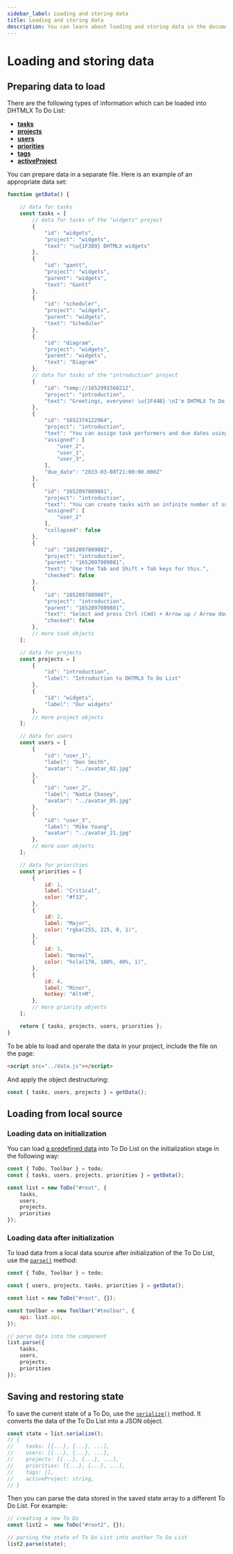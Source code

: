 ```yaml
---
sidebar_label: Loading and storing data
title: Loading and storing data
description: You can learn about loading and storing data in the documentation of the DHTMLX JavaScript To Do List library. Browse developer guides and API reference, try out code examples and live demos, and download a free 30-day evaluation version of DHTMLX To Do List.
---
```


# Loading and storing data

## Preparing data to load

There are the following types of information which can be loaded into DHTMLX To Do List:

- [**tasks**](api/configs/tasks_config.md)
- [**projects**](api/configs/projects_config.md)
- [**users**](api/configs/users_config.md)
- [**priorities**](api/configs/priorities_config.md)
- [**tags**](api/configs/tags_config.md)
- [**activeProject**](api/configs/activeproject_config.md)

You can prepare data in a separate file. Here is an example of an appropriate data set:

~~~js title="data.js"
function getData() {

    // data for tasks
    const tasks = [
        // data for tasks of the "widgets" project
        {
            "id": "widgets",
            "project": "widgets",
            "text": "\u{1F389} DHTMLX widgets"
        },
        {
            "id": "gantt",
            "project": "widgets",
            "parent": "widgets",
            "text": "Gantt"
        },
        {
            "id": "scheduler",
            "project": "widgets",
            "parent": "widgets",
            "text": "Scheduler"
        },
        {
            "id": "diagram",
            "project": "widgets",
            "parent": "widgets",
            "text": "Diagram"
        },
        // data for tasks of the "introduction" project    
        {
            "id": "temp://1652991560212",
            "project": "introduction",
            "text": "Greetings, everyone! \u{1F44B} \nI'm DHTMLX To Do List."
        },
        {
            "id": "1652374122964",
            "project": "introduction",
            "text": "You can assign task performers and due dates using the menu.",
            "assigned": [
                "user_2",
                "user_1",
                "user_3",
            ],
            "due_date": "2033-03-08T21:00:00.000Z"
        },
        {
            "id": "1652097809881",
            "project": "introduction",
            "text": "You can create tasks with an infinite number of subtasks.",
            "assigned": [
                "user_2"
            ],
            "collapsed": false
        },
        {
            "id": "1652097809882",
            "project": "introduction",
            "parent": "1652097809881",
            "text": "Use the Tab and Shift + Tab keys for this.",
            "checked": false
        },
        {
            "id": "1652097809887",
            "project": "introduction",
            "parent": "1652097809881",
            "text": "Select and press Ctrl (Cmd) + Arrow up / Arrow down to change the task order.",
            "checked": false
        },
        // more task objects
    ];

    // data for projects
    const projects = [
        {
            "id": "introduction",
            "label": "Introduction to DHTMLX To Do List"
        },
        {
            "id": "widgets",
            "label": "Our widgets"
        },
        // more project objects
    ];

    // data for users
    const users = [
        {
            "id": "user_1",
            "label": "Don Smith",
            "avatar": "../avatar_02.jpg"
        },
        {
            "id": "user_2",
            "label": "Nadia Chasey",
            "avatar": "../avatar_05.jpg"
        },
        {
            "id": "user_3",
            "label": "Mike Young",
            "avatar": "../avatar_21.jpg"
        },
        // more user objects
    ];

    // data for priorities
    const priorities = [
        {
            id: 1,
            label: "Critical",
            color: "#f33",
        },
        {
            id: 2,
            label: "Major",
            color: "rgba(255, 225, 0, 1)",
        },
        {
            id: 3,
            label: "Normal",
            color: "hsla(170, 100%, 40%, 1)",
        },
        {
            id: 4,
            label: "Minor",
            hotkey: "Alt+M",
        },
        // more priority objects
    ];

    return { tasks, projects, users, priorities };
}
~~~

To be able to load and operate the data in your project, include the file on the page:

~~~html title="index.html"
<script src="../data.js"></script>
~~~

And apply the object destructuring: 

~~~js title="index.js"
const { tasks, users, projects } = getData();
~~~

## Loading from local source

### Loading data on initialization

You can load [a predefined data](guides/loading_data.md#preparing-data-to-load) into To Do List on the initialization stage in the following way:

~~~js {2,5-8} title="index.js"
const { ToDo, Toolbar } = todo;
const { tasks, users, projects, priorities } = getData();

const list = new ToDo("#root", {
    tasks,
    users,
    projects,
    priorities
});
~~~

### Loading data after initialization

To load data from a local data source after initialization of the To Do List, use the [`parse()`](api/methods/parse_method.md) method:

~~~js {3,5,12-17} title="index.js"
const { ToDo, Toolbar } = todo;

const { users, projects, tasks, priorities } = getData();

const list = new ToDo("#root", {});

const toolbar = new Toolbar("#toolbar", {
    api: list.api,
});

// parse data into the component
list.parse({
    tasks,
    users,
    projects,
    priorities
});
~~~

## Saving and restoring state

To save the current state of a To Do, use the [`serialize()`](api/methods/serialize_method.md) method. It converts the data of the To Do List into a JSON object.

~~~js
const state = list.serialize();
// {
//    tasks: [{...}, {...}, ...],
//    users: [{...}, {...}, ...],
//    projects: [{...}, {...}, ...],
//    priorities: [{...}, {...}, ...],
//    tags: [],
//    activeProject: string,
// }
~~~

Then you can parse the data stored in the saved state array to a different To Do List. For example:

~~~js
// creating a new To Do
const list2 =  new ToDo("#root2", {});

// parsing the state of To Do List into another To Do List
list2.parse(state);
~~~
